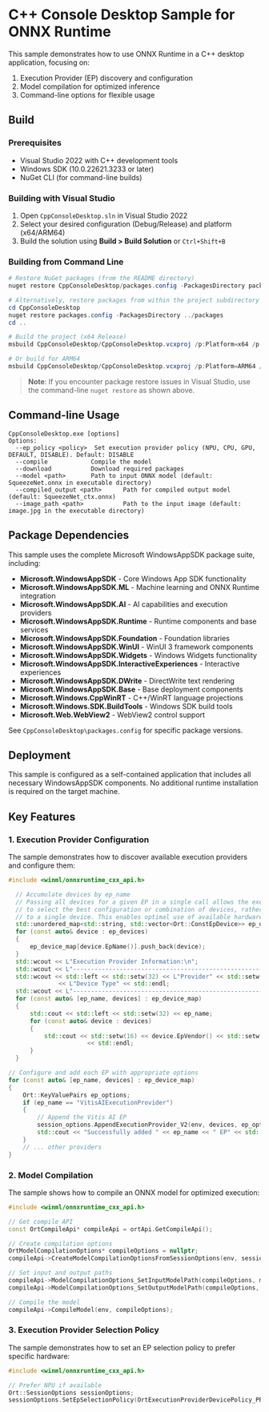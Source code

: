 # C++ Console Desktop Sample for ONNX Runtime

This sample demonstrates how to use ONNX Runtime in a C++ desktop application, focusing on:

1. Execution Provider (EP) discovery and configuration
2. Model compilation for optimized inference
3. Command-line options for flexible usage

## Build

### Prerequisites

- Visual Studio 2022 with C++ development tools
- Windows SDK (10.0.22621.3233 or later)
- NuGet CLI (for command-line builds)

### Building with Visual Studio

1. Open `CppConsoleDesktop.sln` in Visual Studio 2022
2. Select your desired configuration (Debug/Release) and platform (x64/ARM64)
3. Build the solution using **Build > Build Solution** or `Ctrl+Shift+B`

### Building from Command Line

```powershell
# Restore NuGet packages (from the README directory)
nuget restore CppConsoleDesktop/packages.config -PackagesDirectory packages

# Alternatively, restore packages from within the project subdirectory
cd CppConsoleDesktop
nuget restore packages.config -PackagesDirectory ../packages
cd ..

# Build the project (x64 Release)
msbuild CppConsoleDesktop/CppConsoleDesktop.vcxproj /p:Platform=x64 /p:Configuration=Release

# Or build for ARM64
msbuild CppConsoleDesktop/CppConsoleDesktop.vcxproj /p:Platform=ARM64 /p:Configuration=Release
```

> **Note**: If you encounter package restore issues in Visual Studio, use the command-line `nuget restore` as shown above.

## Command-line Usage

```
CppConsoleDesktop.exe [options]
Options:
  --ep_policy <policy>  Set execution provider policy (NPU, CPU, GPU, DEFAULT, DISABLE). Default: DISABLE
  --compile            Compile the model
  --download           Download required packages
  --model <path>       Path to input ONNX model (default: SqueezeNet.onnx in executable directory)
  --compiled_output <path>      Path for compiled output model (default: SqueezeNet_ctx.onnx)
  --image_path <path>           Path to the input image (default: image.jpg in the executable directory)
```

## Package Dependencies

This sample uses the complete Microsoft WindowsAppSDK package suite, including:

- **Microsoft.WindowsAppSDK** - Core Windows App SDK functionality
- **Microsoft.WindowsAppSDK.ML** - Machine learning and ONNX Runtime integration
- **Microsoft.WindowsAppSDK.AI** - AI capabilities and execution providers
- **Microsoft.WindowsAppSDK.Runtime** - Runtime components and base services  
- **Microsoft.WindowsAppSDK.Foundation** - Foundation libraries
- **Microsoft.WindowsAppSDK.WinUI** - WinUI 3 framework components
- **Microsoft.WindowsAppSDK.Widgets** - Windows Widgets functionality
- **Microsoft.WindowsAppSDK.InteractiveExperiences** - Interactive experiences
- **Microsoft.WindowsAppSDK.DWrite** - DirectWrite text rendering
- **Microsoft.WindowsAppSDK.Base** - Base deployment components
- **Microsoft.Windows.CppWinRT** - C++/WinRT language projections
- **Microsoft.Windows.SDK.BuildTools** - Windows SDK build tools
- **Microsoft.Web.WebView2** - WebView2 control support

See `CppConsoleDesktop\packages.config` for specific package versions.

## Deployment

This sample is configured as a self-contained application that includes all necessary WindowsAppSDK components. No additional runtime installation is required on the target machine.

## Key Features

### 1. Execution Provider Configuration

The sample demonstrates how to discover available execution providers and configure them:

```cpp
#include <winml/onnxruntime_cxx_api.h>

  // Accumulate devices by ep_name
  // Passing all devices for a given EP in a single call allows the execution provider
  // to select the best configuration or combination of devices, rather than being limited
  // to a single device. This enables optimal use of available hardware if supported by the EP.
  std::unordered_map<std::string, std::vector<Ort::ConstEpDevice>> ep_device_map;
  for (const auto& device : ep_devices)
  {
      ep_device_map[device.EpName()].push_back(device);
  }
  std::wcout << L"Execution Provider Information:\n";
  std::wcout << L"-------------------------------------------------------------\n";
  std::wcout << std::left << std::setw(32) << L"Provider" << std::setw(16) << L"Vendor" << std::setw(12)
              << L"Device Type" << std::endl;
  std::wcout << L"-------------------------------------------------------------\n";
  for (const auto& [ep_name, devices] : ep_device_map)
  {
      std::cout << std::left << std::setw(32) << ep_name;
      for (const auto& device : devices)
      {
          std::cout << std::setw(16) << device.EpVendor() << std::setw(12) << ToString(device.Device().Type())
                      << std::endl;
      }
  }

// Configure and add each EP with appropriate options
for (const auto& [ep_name, devices] : ep_device_map)
{
    Ort::KeyValuePairs ep_options;
    if (ep_name == "VitisAIExecutionProvider")
    {
        // Append the Vitis AI EP
        session_options.AppendExecutionProvider_V2(env, devices, ep_options);
        std::cout << "Successfully added " << ep_name << " EP" << std::endl;
    }
    // ... other providers
}
```

### 2. Model Compilation

The sample shows how to compile an ONNX model for optimized execution:

```cpp
#include <winml/onnxruntime_cxx_api.h>

// Get compile API
const OrtCompileApi* compileApi = ortApi.GetCompileApi();

// Create compilation options
OrtModelCompilationOptions* compileOptions = nullptr;
compileApi->CreateModelCompilationOptionsFromSessionOptions(env, sessionOptions, &compileOptions);

// Set input and output paths
compileApi->ModelCompilationOptions_SetInputModelPath(compileOptions, modelPath.c_str());
compileApi->ModelCompilationOptions_SetOutputModelPath(compileOptions, compiledModelPath.c_str());

// Compile the model
compileApi->CompileModel(env, compileOptions);
```

### 3. Execution Provider Selection Policy

The sample demonstrates how to set an EP selection policy to prefer specific hardware:

```cpp
#include <winml/onnxruntime_cxx_api.h>

// Prefer NPU if available
Ort::SessionOptions sessionOptions;
sessionOptions.SetEpSelectionPolicy(OrtExecutionProviderDevicePolicy_PREFER_NPU);
```
